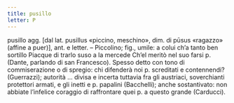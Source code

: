 ```yaml
---
title: pusillo
letter: P
---
```

pusillo agg. [dal lat. pusillus «piccino, meschino», dim. di pūsus «ragazzo» (affine a puer)], ant. e letter. – Piccolino; fig., umile: a colui ch’a tanto ben sortillo Piacque di trarlo suso a la mercede Ch’el meritò nel suo farsi p. (Dante, parlando di san Francesco). Spesso detto con tono di commiserazione o di spregio: chi difenderà noi p. screditati e contennendi? (Guerrazzi); autorità ... divisa e incerta tuttavia fra gli austriaci, soverchianti protettori armati, e gli inetti e p. papalini (Bacchelli); anche sostantivato: non abbiate l’infelice coraggio di raffrontare quei p. a questo grande (Carducci).